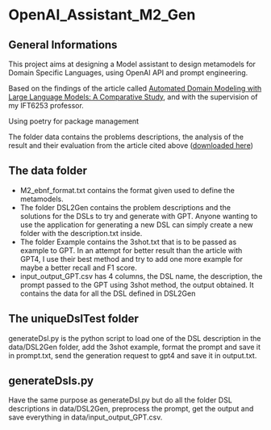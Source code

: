 # OpenAI_Assistant_M2_Gen

## General Informations
This project aims at designing a Model assistant to design metamodels for Domain Specific Languages, using OpenAI API and prompt engineering.

Based on the findings of the article called [Automated Domain Modeling with Large Language Models: A Comparative Study](https://ieeexplore.ieee.org/stamp/stamp.jsp?arnumber=10344012), and with the supervision of my IFT6253 professor.

Using poetry for package management

The folder data contains the problems descriptions, the analysis of the result and their evaluation from the article cited above ([downloaded here](https://zenodo.org/records/8105098))

## The data folder
- M2_ebnf_format.txt contains the format given used to define the metamodels.
- The folder DSL2Gen contains the problem descriptions and the solutions for the DSLs to try and generate with GPT. Anyone wanting to use the application for generating a new DSL can simply create a new folder with the description.txt inside.
- The folder Example contains the 3shot.txt that is to be passed as example to GPT. In an attempt for better result than the article with GPT4, I use their best method and try to add one more example for maybe a better recall and F1 score.
- input_output_GPT.csv has 4 columns, the DSL name, the description, the prompt passed to the GPT using 3shot method, the output obtained. It contains the data for all the DSL defined in DSL2Gen

## The uniqueDslTest folder
generateDsl.py is the python script to load one of the DSL description in the data/DSL2Gen folder, add the 3shot example, format the prompt and save it in prompt.txt, send the generation request to gpt4 and save it in output.txt.

## generateDsls.py
Have the same purpose as generateDsl.py but do all the folder DSL descriptions in data/DSL2Gen, preprocess the prompt, get the output and save everything in data/input_output_GPT.csv. 
